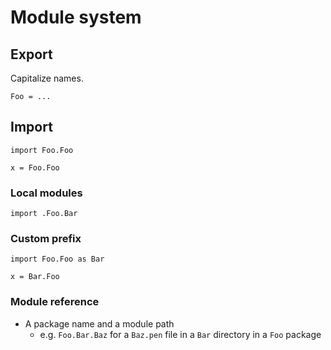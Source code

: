 # Module system

## Export

Capitalize names.

```
Foo = ...
```

## Import

```
import Foo.Foo

x = Foo.Foo
```

### Local modules

```
import .Foo.Bar
```

### Custom prefix

```
import Foo.Foo as Bar

x = Bar.Foo
```

### Module reference

- A package name and a module path
  - e.g. `Foo.Bar.Baz` for a `Baz.pen` file in a `Bar` directory in a `Foo` package

